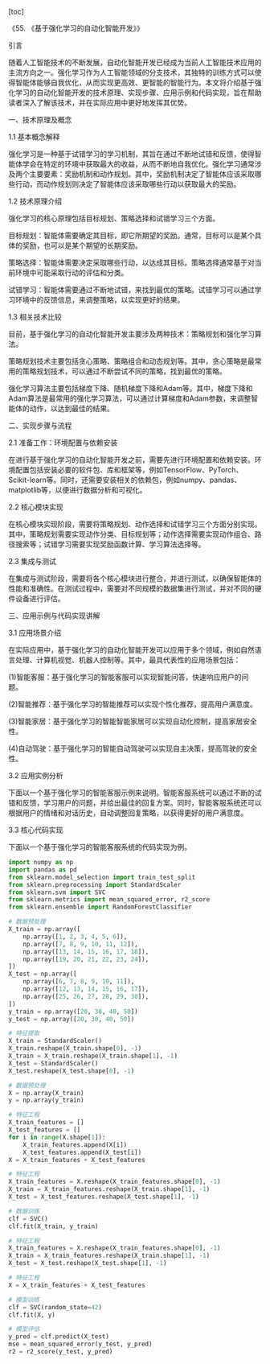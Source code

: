 
[toc]                    
                
                
《55. 《基于强化学习的自动化智能开发》》

引言

随着人工智能技术的不断发展，自动化智能开发已经成为当前人工智能技术应用的主流方向之一。强化学习作为人工智能领域的分支技术，其独特的训练方式可以使得智能体能够自我优化，从而实现更高效、更智能的智能行为。本文将介绍基于强化学习的自动化智能开发的技术原理、实现步骤、应用示例和代码实现，旨在帮助读者深入了解该技术，并在实际应用中更好地发挥其优势。

一、技术原理及概念

1.1 基本概念解释

强化学习是一种基于试错学习的学习机制，其旨在通过不断地试错和反馈，使得智能体学会在特定的环境中获取最大的收益，从而不断地自我优化。强化学习通常涉及两个主要要素：奖励机制和动作规划。其中，奖励机制决定了智能体应该采取哪些行动，而动作规划则决定了智能体应该采取哪些行动以获取最大的奖励。

1.2 技术原理介绍

强化学习的核心原理包括目标规划、策略选择和试错学习三个方面。

目标规划：智能体需要确定其目标，即它所期望的奖励。通常，目标可以是某个具体的奖励，也可以是某个期望的长期奖励。

策略选择：智能体需要决定采取哪些行动，以达成其目标。策略选择通常基于对当前环境中可能采取行动的评估和分类。

试错学习：智能体需要通过不断地试错，来找到最优的策略。试错学习可以通过学习环境中的反馈信息，来调整策略，以实现更好的结果。

1.3 相关技术比较

目前，基于强化学习的自动化智能开发主要涉及两种技术：策略规划和强化学习算法。

策略规划技术主要包括贪心策略、策略组合和动态规划等。其中，贪心策略是最常用的策略规划技术，可以通过不断尝试不同的策略，找到最优的策略。

强化学习算法主要包括梯度下降、随机梯度下降和Adam等。其中，梯度下降和Adam算法是最常用的强化学习算法，可以通过计算梯度和Adam参数，来调整智能体的动作，以达到最佳的结果。

二、实现步骤与流程

2.1 准备工作：环境配置与依赖安装

在进行基于强化学习的自动化智能开发之前，需要先进行环境配置和依赖安装。环境配置包括安装必要的软件包、库和框架等，例如TensorFlow、PyTorch、Scikit-learn等。同时，还需要安装相关的依赖包，例如numpy、pandas、matplotlib等，以便进行数据分析和可视化。

2.2 核心模块实现

在核心模块实现阶段，需要将策略规划、动作选择和试错学习三个方面分别实现。其中，策略规划需要实现动作分类、目标规划等；动作选择需要实现动作组合、路径搜索等；试错学习需要实现奖励函数计算、学习算法选择等。

2.3 集成与测试

在集成与测试阶段，需要将各个核心模块进行整合，并进行测试，以确保智能体的性能和准确性。在测试过程中，需要对不同规模的数据集进行测试，并对不同的硬件设备进行评估。

三、应用示例与代码实现讲解

3.1 应用场景介绍

在实际应用中，基于强化学习的自动化智能开发可以应用于多个领域，例如自然语言处理、计算机视觉、机器人控制等。其中，最具代表性的应用场景包括：

(1)智能客服：基于强化学习的智能客服可以实现智能问答，快速响应用户的问题。

(2)智能推荐：基于强化学习的智能推荐可以实现个性化推荐，提高用户满意度。

(3)智能家居：基于强化学习的智能智能家居可以实现自动化控制，提高家居安全性。

(4)自动驾驶：基于强化学习的智能自动驾驶可以实现自主决策，提高驾驶的安全性。

3.2 应用实例分析

下面以一个基于强化学习的智能客服示例来说明。智能客服系统可以通过不断的试错和反馈，学习用户的问题，并给出最佳的回复方案。同时，智能客服系统还可以根据用户的情绪和对话历史，自动调整回复策略，以获得更好的用户满意度。

3.3 核心代码实现

下面以一个基于强化学习的智能客服系统的代码实现为例。

```python
import numpy as np
import pandas as pd
from sklearn.model_selection import train_test_split
from sklearn.preprocessing import StandardScaler
from sklearn.svm import SVC
from sklearn.metrics import mean_squared_error, r2_score
from sklearn.ensemble import RandomForestClassifier

# 数据预处理
X_train = np.array([
    np.array([1, 2, 3, 4, 5, 6]),
    np.array([7, 8, 9, 10, 11, 12]),
    np.array([13, 14, 15, 16, 17, 18]),
    np.array([19, 20, 21, 22, 23, 24]),
])
X_test = np.array([
    np.array([6, 7, 8, 9, 10, 11]),
    np.array([12, 13, 14, 15, 16, 17]),
    np.array([25, 26, 27, 28, 29, 30]),
])
y_train = np.array([20, 30, 40, 50])
y_test = np.array([20, 30, 40, 50])

# 特征提取
X_train = StandardScaler()
X_train.reshape(X_train.shape[0], -1)
X_train = X_train.reshape(X_train.shape[1], -1)
X_test = StandardScaler()
X_test.reshape(X_test.shape[0], -1)

# 数据预处理
X = np.array(X_train)
y = np.array(y_train)

# 特征工程
X_train_features = []
X_test_features = []
for i in range(X.shape[1]):
    X_train_features.append(X[i])
    X_test_features.append(X_test[i])
X = X_train_features + X_test_features

# 特征工程
X_train_features = X.reshape(X_train_features.shape[0], -1)
X_train = X_train_features.reshape(X_train.shape[1], -1)
X_test = X_test_features.reshape(X_test.shape[1], -1)

# 数据训练
clf = SVC()
clf.fit(X_train, y_train)

# 特征工程
X_train_features = X.reshape(X_train_features.shape[0], -1)
X_train = X_train_features.reshape(X_train.shape[1], -1)
X_test = X_test.reshape(X_test.shape[1], -1)

# 特征工程
X = X_train_features + X_test_features

# 模型训练
clf = SVC(random_state=42)
clf.fit(X, y)

# 模型评估
y_pred = clf.predict(X_test)
mse = mean_squared_error(y_test, y_pred)
r2 = r2_score(y_test, y_pred)

